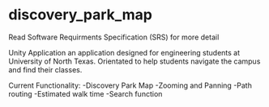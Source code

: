 # discovery_park_map
Read Software Requirments Specification (SRS) for more detail 

Unity Application
an application designed for engineering students at University of North Texas. Orientated to help students navigate the campus and find their classes.

Current Functionality:
-Discovery Park Map
-Zooming and Panning
-Path routing 
-Estimated walk time
-Search function
